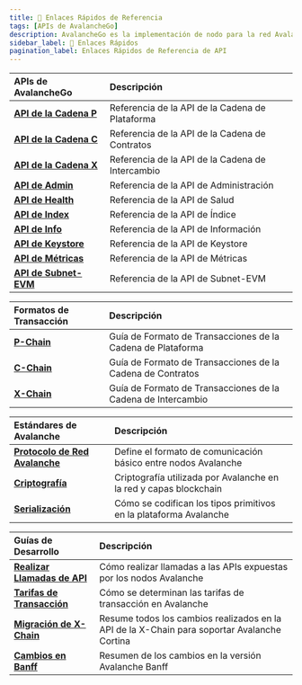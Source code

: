 ```yaml
---
title: 🔗 Enlaces Rápidos de Referencia
tags: [APIs de AvalancheGo]
description: AvalancheGo es la implementación de nodo para la red Avalanche, una plataforma blockchain con alta capacidad de procesamiento y transacciones rápidas. Esta página es una visión general de las APIs asociadas con AvalancheGo.
sidebar_label: 🔗 Enlaces Rápidos
pagination_label: Enlaces Rápidos de Referencia de API
---
```


| APIs de AvalancheGo                                             | Descripción                                      |
| :-------------------------------------------------------------- | :----------------------------------------------- |
| [**API de la Cadena P**](/reference/avalanchego/p-chain/api.md) | Referencia de la API de la Cadena de Plataforma  |
| [**API de la Cadena C**](/reference/avalanchego/c-chain/api.md) | Referencia de la API de la Cadena de Contratos   |
| [**API de la Cadena X**](/reference/avalanchego/x-chain/api.md) | Referencia de la API de la Cadena de Intercambio |
| [**API de Admin**](/reference/avalanchego/admin-api.md)         | Referencia de la API de Administración           |
| [**API de Health**](/reference/avalanchego/health-api.md)       | Referencia de la API de Salud                    |
| [**API de Index**](/reference/avalanchego/index-api.md)         | Referencia de la API de Índice                   |
| [**API de Info**](/reference/avalanchego/info-api.md)           | Referencia de la API de Información              |
| [**API de Keystore**](/reference/avalanchego/keystore-api.md)   | Referencia de la API de Keystore                 |
| [**API de Métricas**](/reference/avalanchego/metrics-api.md)    | Referencia de la API de Métricas                 |
| [**API de Subnet-EVM**](/reference/subnet-evm/api.md)           | Referencia de la API de Subnet-EVM               |

| Formatos de Transacción                                     | Descripción                                                  |
| :---------------------------------------------------------- | :----------------------------------------------------------- |
| [**P-Chain**](/reference/avalanchego/p-chain/txn-format.md) | Guía de Formato de Transacciones de la Cadena de Plataforma  |
| [**C-Chain**](/reference/avalanchego/c-chain/txn-format.md) | Guía de Formato de Transacciones de la Cadena de Contratos   |
| [**X-Chain**](/reference/avalanchego/x-chain/txn-format.md) | Guía de Formato de Transacciones de la Cadena de Intercambio |

| Estándares de Avalanche                                                              | Descripción                                                       |
| :----------------------------------------------------------------------------------- | :---------------------------------------------------------------- |
| [**Protocolo de Red Avalanche**](/reference/standards/avalanche-network-protocol.md) | Define el formato de comunicación básico entre nodos Avalanche    |
| [**Criptografía**](/reference/standards/cryptographic-primitives.md)                 | Criptografía utilizada por Avalanche en la red y capas blockchain |
| [**Serialización**](/reference/standards/serialization-primitives.md)                | Cómo se codifican los tipos primitivos en la plataforma Avalanche |

| Guías de Desarrollo                                                              | Descripción                                                                                 |
| :------------------------------------------------------------------------------- | :------------------------------------------------------------------------------------------ |
| [**Realizar Llamadas de API**](/reference/standards/guides/issuing-api-calls.md) | Cómo realizar llamadas a las APIs expuestas por los nodos Avalanche                         |
| [**Tarifas de Transacción**](/reference/standards/guides/txn-fees.md)            | Cómo se determinan las tarifas de transacción en Avalanche                                  |
| [**Migración de X-Chain**](/reference/standards/guides/x-chain-migration.md)     | Resume todos los cambios realizados en la API de la X-Chain para soportar Avalanche Cortina |
| [**Cambios en Banff**](/reference/standards/guides/banff-changes.md)             | Resumen de los cambios en la versión Avalanche Banff                                        |
